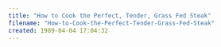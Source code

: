 ```yaml
---
title: "How to Cook the Perfect, Tender, Grass Fed Steak"
filename: "How-to-Cook-the-Perfect-Tender-Grass-Fed-Steak"
created: 1989-04-04 17:04:32
---
```

